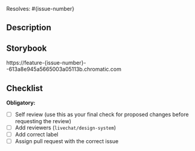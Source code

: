 <!--- Issue number will be inserted automatically -->
Resolves: #{issue-number}

## Description

## Storybook

<!--- Issue number will be inserted automatically -->
https://feature-{issue-number}--613a8e945a5665003a05113b.chromatic.com

## Checklist

**Obligatory:**

- [ ] Self review (use this as your final check for proposed changes before requesting the review)
- [ ] Add reviewers (`livechat/design-system`)
- [ ] Add correct label
- [ ] Assign pull request with the correct issue
